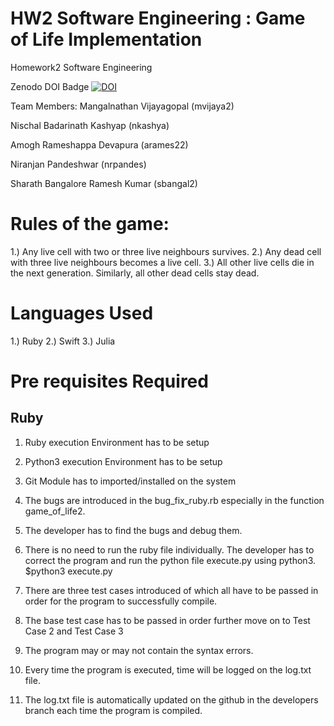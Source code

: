 # HW2 Software Engineering : Game of Life Implementation
Homework2 Software Engineering

Zenodo DOI Badge
[![DOI](https://zenodo.org/badge/289782467.svg)](https://zenodo.org/badge/latestdoi/289782467)

Team Members:
Mangalnathan Vijayagopal (mvijaya2)

Nischal Badarinath Kashyap (nkashya)

Amogh Rameshappa Devapura (arames22)

Niranjan Pandeshwar (nrpandes)

Sharath Bangalore Ramesh Kumar (sbangal2)

# Rules of the game:

1.) Any live cell with two or three live neighbours survives.
2.) Any dead cell with three live neighbours becomes a live cell.
3.) All other live cells die in the next generation. Similarly, all other dead cells stay dead.

# Languages Used

1.) Ruby
2.) Swift
3.) Julia

# Pre requisites Required 

## Ruby
1) Ruby execution Environment has to be setup
2) Python3 execution Environment has to be setup
3) Git Module has to imported/installed on the system

1) The bugs are introduced in the bug_fix_ruby.rb especially in the function game_of_life2.
2) The developer has to find the bugs and debug them.
3) There is no need to run the ruby file individually. The developer has to correct the program and run the python file execute.py using python3.
   $python3 execute.py
4) There are three test cases introduced of which all have to be passed in order for the program to successfully compile.
5) The base test case has to be passed in order further move on to Test Case 2 and Test Case 3
6) The program may or may not contain the syntax errors.
7) Every time the program is executed, time will be logged on the log.txt file.
8) The log.txt file is automatically updated on the github in the developers branch each time the program is compiled.
